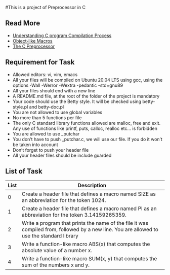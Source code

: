 #This is a project of Preprocessor in C
## Read More
- [Understanding C program Compilation Process](https://www.youtube.com/watch?v=eW5he5uFBNM)
- [Object-like Macros](https://gcc.gnu.org/onlinedocs/gcc-5.1.0/cpp/Object-like-Macros.html#Object-like-Macros)
- [The C Preprocessor](https://www.cprogramming.com/tutorial/cpreprocessor.html)
## Requirement for Task
- Allowed editors: vi, vim, emacs
- All your files will be compiled on Ubuntu 20.04 LTS using gcc, using the options -Wall -Werror -Wextra -pedantic -std=gnu89
- All your files should end with a new line
- A README.md file, at the root of the folder of the project is mandatory
- Your code should use the Betty style. It will be checked using betty-style.pl and betty-doc.pl
- You are not allowed to use global variables
- No more than 5 functions per file
- The only C standard library functions allowed are malloc, free and exit. Any use of functions like printf, puts, calloc, realloc etc… is forbidden
- You are allowed to use _putchar
- You don’t have to push _putchar.c, we will use our file. If you do it won’t be taken into account
- Don’t forget to push your header file
- All your header files should be include guarded
## List of Task
|List| Description|
|---|---|
|0|Create a header file that defines a macro named SIZE as an abbreviation for the token 1024.|
|1|Create a header file that defines a macro named PI as an abbreviation for the token 3.14159265359.|
|2|Write a program that prints the name of the file it was compiled from, followed by a new line. You are allowed to use the standard library|
|3|Write a function-like macro ABS(x) that computes the absolute value of a number x.|
|4|Write a function-like macro SUM(x, y) that computes the sum of the numbers x and y.|
